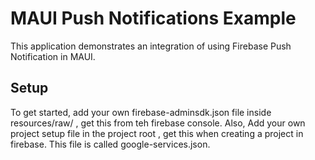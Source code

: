 # MAUI Push Notifications Example

This application demonstrates an integration of using Firebase Push Notification in MAUI.

## Setup

To get started, add your own firebase-adminsdk.json file inside resources/raw/ , get this from teh firebase console.
Also, Add your own project setup file in the project root , get this when creating a project in firebase. This file is called google-services.json.
